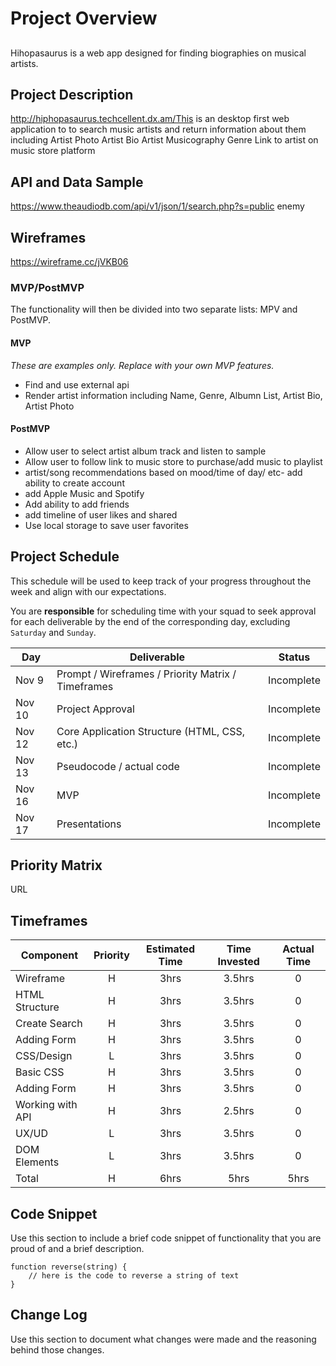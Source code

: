 # Project Overview

## 

Hihopasaurus is a web app designed for finding biographies on musical artists. 

## Project Description
http://hiphopasaurus.techcellent.dx.am/This is an desktop first web application to to search music artists and return information about them including
Artist Photo
Artist Bio
Artist Musicography
Genre
Link to artist on music store platform

## API and Data Sample
https://www.theaudiodb.com/api/v1/json/1/search.php?s=public enemy



## Wireframes

https://wireframe.cc/jVKB06 
 
 
### MVP/PostMVP

The functionality will then be divided into two separate lists: MPV and PostMVP.  


#### MVP 
*These are examples only. Replace with your own MVP features.*

- Find and use external api 
- Render artist information including Name, Genre, Albumn List, Artist Bio, Artist Photo 


#### PostMVP  
- Allow user to select artist album track and listen to sample
- Allow user to follow link to music store to purchase/add music to playlist
- artist/song recommendations based on mood/time of day/ etc- add ability to create account
- add Apple Music and Spotify 
- Add ability to add friends 
- add timeline of user likes and shared 
- Use local storage to save user favorites

## Project Schedule

This schedule will be used to keep track of your progress throughout the week and align with our expectations.  

You are **responsible** for scheduling time with your squad to seek approval for each deliverable by the end of the corresponding day, excluding `Saturday` and `Sunday`.

|  Day | Deliverable | Status
|---|---| ---|
|Nov 9| Prompt / Wireframes / Priority Matrix / Timeframes | Incomplete
|Nov 10| Project Approval | Incomplete
|Nov 12| Core Application Structure (HTML, CSS, etc.) | Incomplete
|Nov 13| Pseudocode / actual code | Incomplete
|Nov 16| MVP | Incomplete
|Nov 17| Presentations | Incomplete

## Priority Matrix

URL

## Timeframes


| Component | Priority | Estimated Time | Time Invested | Actual Time |
| --- | :---: |  :---: | :---: | :---: |
| Wireframe        | H | 3hrs| 3.5hrs | 0 |
| HTML Structure   | H | 3hrs| 3.5hrs | 0 |
| Create Search    | H | 3hrs| 3.5hrs | 0 |
| Adding Form      | H | 3hrs| 3.5hrs | 0 |
| CSS/Design 	   | L | 3hrs| 3.5hrs | 0 |
| Basic CSS	   | H | 3hrs| 3.5hrs | 0 |
| Adding Form 	   | H | 3hrs| 3.5hrs | 0 |
| Working with API | H | 3hrs| 2.5hrs | 0 |
| UX/UD		   | L | 3hrs| 3.5hrs | 0 |
| DOM Elements	   | L | 3hrs| 3.5hrs | 0 |
| Total | H | 6hrs| 5hrs | 5hrs |

## Code Snippet

Use this section to include a brief code snippet of functionality that you are proud of and a brief description.  

```
function reverse(string) {
	// here is the code to reverse a string of text
}
```

## Change Log
 Use this section to document what changes were made and the reasoning behind those changes.  
